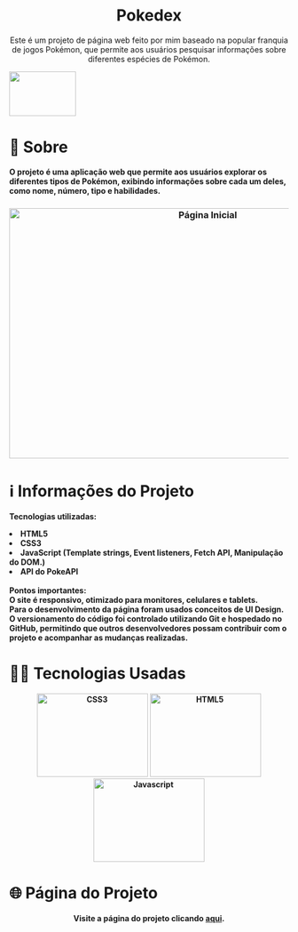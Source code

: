
<h1 align="center">Pokedex</h1>

<p align="center">Este é um projeto de página web feito por mim baseado na popular franquia de jogos Pokémon, que permite aos usuários pesquisar informações sobre diferentes espécies de Pokémon.</p>
<img src="https://user-images.githubusercontent.com/113942221/230670753-1938f0e0-3a14-407e-bae2-d506d41be317.jpg" width="120px" height="80px">
                                           



# 🔎 **Sobre**
                                              
<p><strong>O projeto é uma aplicação web que permite aos usuários explorar os diferentes tipos de Pokémon, exibindo informações sobre cada um deles, como nome, número, tipo e habilidades.<strong><p>

<h3 align="center">
    <img src="https://user-images.githubusercontent.com/113942221/230671650-620401c3-7b40-472d-8b5f-401703c0a520.gif" width="700" height="450" alt="Página Inicial">
</h3>






# ℹ️ **Informações do Projeto**

Tecnologias utilizadas:

<li>HTML5</li>
<li>CSS3</li>
<li>JavaScript (Template strings, Event listeners, Fetch API, Manipulação do DOM.)</li>
<li>API do PokeAPI</li>
<br>
Pontos importantes:
<br>
O site é responsivo, otimizado para monitores, celulares e tablets.
<br>
Para o desenvolvimento da página foram usados conceitos de UI Design.
<br>
 O versionamento do código foi controlado utilizando Git e hospedado no GitHub, permitindo que outros desenvolvedores possam contribuir com o projeto e acompanhar as mudanças realizadas.


# 👩‍💻 **Tecnologias Usadas**

<p align="center">
<a href="https://www.w3.org/TR/CSS/#css" target="_blank" rel="noreferrer"><img src="https://raw.githubusercontent.com/danielcranney/readme-generator/main/public/icons/skills/css3-colored.svg" width="200" height="150" alt="CSS3" /></a>
<a href="https://developer.mozilla.org/en-US/docs/Glossary/HTML5" target="_blank" rel="noreferrer"><img src="https://raw.githubusercontent.com/danielcranney/readme-generator/main/public/icons/skills/html5-colored.svg" width="200" height="150" alt="HTML5" /></a>
<a href="https://developer.mozilla.org/en-US/docs/Web/JavaScript" target="_blank" rel="noreferrer"><img src="https://raw.githubusercontent.com/danielcranney/readme-generator/main/public/icons/skills/javascript-colored.svg" width="200" height="150" alt="Javascript" /></a>

# 🌐 **Página do Projeto**
  <p align="center" >Visite a página do projeto clicando <a href="https://stately-dolphin-42b6fb.netlify.app/">aqui</a>.</p>

